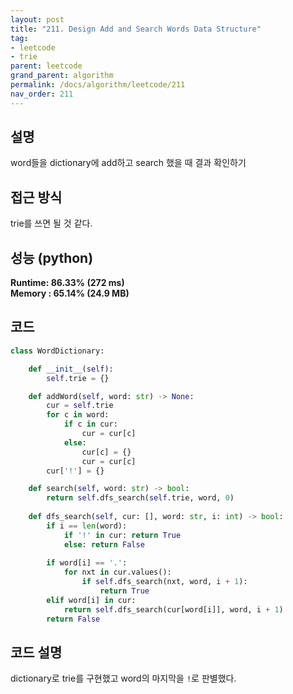 ```yaml
---
layout: post
title: "211. Design Add and Search Words Data Structure"
tag:
- leetcode
- trie
parent: leetcode
grand_parent: algorithm
permalink: /docs/algorithm/leetcode/211
nav_order: 211
---
```


## 설명
word들을 dictionary에 add하고 search 했을 때 결과 확인하기

## 접근 방식 
trie를 쓰면 될 것 같다.

## 성능 (python)
**Runtime: 86.33% (272 ms)**  
**Memory : 65.14% (24.9 MB)**  

## 코드  
```python
class WordDictionary:

    def __init__(self):
        self.trie = {}

    def addWord(self, word: str) -> None:
        cur = self.trie
        for c in word:
            if c in cur:
                cur = cur[c]
            else:
                cur[c] = {}
                cur = cur[c]
        cur['!'] = {}

    def search(self, word: str) -> bool:
        return self.dfs_search(self.trie, word, 0)
                
    def dfs_search(self, cur: [], word: str, i: int) -> bool:
        if i == len(word):
            if '!' in cur: return True
            else: return False
    
        if word[i] == '.':
            for nxt in cur.values():
                if self.dfs_search(nxt, word, i + 1):
                    return True
        elif word[i] in cur:
            return self.dfs_search(cur[word[i]], word, i + 1)
        return False
```

## 코드 설명
dictionary로 trie를 구현했고 word의 마지막을 `!`로 판별했다.  
